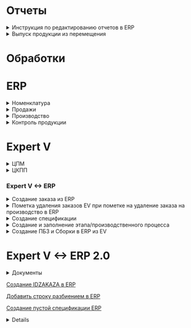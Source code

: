 
# Отчеты
<details>
  <summary>Инструкция по редактированию отчетов в ERP</summary>
  
[Инструкция по редактированию отчетов в ERP](Инструкции/ERP/Инструкция%20по%20редактированию%20отчетов%20ЕРП.pdf)
  
</details>
<details>
  <summary>Выпуск продукции из перемещения</summary>
  
[Описание](Отчеты/Выпуск%20продукции%20из%20перемещения.md)
  
</details>

# Обработки
# ERP
<details>
  <summary>Номенклатура</summary>

  [Разбитие номенклатуры на составляющие](ERP/Расширения/ГенерацияНоменклатуры/ОбщиеМодули/ПолучитьДанныеИзНоменклатуры.md)    

</details>
<details>  
  <summary>Продажи</summary>

  <details>
  <summary>Заказы клиентов</summary>
    
[Проверка стоимости позиций заказа клиента при печати спецификации](ERP/Расширения/ВсёВОдном/ЗаказКлиента.ФормаДокумента.md#функция-проверкацены)   
[Приведение к Цене за км](ERP/Расширения/ВсёВОдном/ЗаказКлиента.ФормаДокумента.md#процедура-всеводномзапретпесчетаценприизменениипослеэлемент)  
</details>
</details>
<details>  
  <summary>Производство</summary>

  <details>
  <summary>Заказы на производство</summary>
    
[Добавление IDZak в заказ клиента](ERP/Расширения/ВсёВОдном/ЗаказНаПроизводство.МодульОбъект.md)  
</details>
<details>
  <summary>Паспорта КПП</summary>
    
[Создание контроля веса](ERP/Расширения/СертификатыНаКабель)  
</details>
<details>
  <summary>Контроль веса КПП</summary>
</details>
</details>

<details>
  <summary>Контроль продукции</summary>

  <details>
  <summary>Контроль продукции</summary>
    
  [Нахождение по IDZak длинны намотки в КП](ERP/Расширения/КонтрольПродукции/КП.МодульОбъекта.md)
  
</details>
</details>

# Expert V
<details>
  <summary>ЦПМ</summary>

  ## ШиныЦПМ
  
  ## НомерКристализатора

  ## ЦПМ Фильера

  ## Номенклатура оборудований ЦПМ
  
  ## Номенклатура оборудований ЦПМ

  ## Признак сырья
  <details>
  <summary> ЦПМ документ (выработка) </summary> 
   
  [Заполнение Сменного задания](EV/ЦПМДокумент.ФормаЭлемента.md)
  </details>

  ## Оптимальное размещение продукции ЦПМ
  <details>
    
  [Сгруппированные заказы склад](EV/СгруппированныеЗаказыСклад)
  
  [Сменное задание упаковки шин](EV/СменноеЗаданиеУпаковкиШин)
  </details>
    
</details>


<details>
  <summary>ЦКПП</summary>
  <details>
  <summary> Сгруппированные заказы </summary> 

  [Актуализация Сгруппированных заказов с Excel](EV/Сгруппированные%20заказы/ФормаСписка.СинхронизацияСExcel.md)
         
  </details>  
  
  <details>
  <summary> Шахтная Производительность оборудования </summary> 

  [Шахтная Производительность оборудования](EV/Общие%20Модули/РасчетПроизводительностиОборудований.md?plain=1#L1)
 
  [КодФуРасМат](EV/Общие%20Модули/Формирование%20рабочих%20массивов.md?plain=1#L483)
         
  </details>  
</details>
  
  
  
  </details> 

  </details> 

### Expert V <-> ERP
<details>
  <summary>Создание заказа из ERP</summary>
  
  [Отправка заказа из ERP](ERP/Расширения/ВсёВОдном/ЗаказНаПроизводство.МодульОбъект.md?plain=1#L9)
  
  [Принятие заказов в EV](EV/HTTP-сервисы/Заказы.md?plain=1#L1)
     
  [Создание документа в EV](EV/Общие%20Модули/Формирование%20рабочих%20массивов.md?plain=1#L1)

</details>

<details>
  <summary>Пометка удаления заказов EV при пометке на удаление заказа на производство в ERP</summary>
  
  [Запрос на удаление из ERP](ERP/Расширения/ВсёВОдном/ЗаказНаПроизводство.МодульОбъект.md?plain=1#L33)

  [Пометка на удаление в EV](EV/HTTP-сервисы/ЗаменаСтрокЗаказов.md?plain=1#L58)
  
</details>

<details>
  <summary> Создание спецификации </summary>
  
  [Создание спецификации в ERP](/ERP/Расширения/СпецификацияРасширение/Ресурсная%20спецификация/Форма%20элемента.md?plain=1#L1)
  
  [Запросы на заполнение из ERP (Факт)](ERP/Расширения/СпецификацияРасширение/Заказ%20на%20производство%20.%20Форма%20документа.md?plain=1#L22)
  
  [Запросы на заполнение из ERP (Эталон)](/ERP/Расширения/СпецификацияРасширение/Ресурсная%20спецификация/Форма%20элемента.md?plain=1#L54)
  

</details>

<details>
  <summary> Создание и заполнение этапа/производственного процесса </summary>
  
  Этап = Производственный процесс
  
  [Создание первого этапа](ERP/Расширения/СпецификацияРасширение/Ресурсная%20спецификация/Форма%20элемента.md?plain=1#L297)
  
  [Создание второго этапа](ERP/Расширения/СпецификацияРасширение/Ресурсная%20спецификация/Форма%20элемента.md?plain=1#L332)
  

</details>

<details>
  <summary> Создание ПБЗ и Сборки в ERP из EV </summary>
  

  [Создание ПБЗ и Сборки в ERP](ERP/HTTP-сервисы/Всё%20в%20одном.auto_pbz.md?plain=1#L49)
  
  [Запрос на создание ПБЗ и Сборки из EV](EV/Общие%20Модули/Ерп%20обмен.md?plain=#L11)
  

</details>


# Expert V <-> ERP 2.0
<details> <summary>Документы</summary>
  
<details> <summary>ЗК</summary>
 
  [Запись IDZAKAZA в ЗК ERP](ERP/Расширения/IDZAK/Документы/ЗаказКлиента/Модуль.md?plain=1#L2)
  
  [Обработка добавления/копирования строк в ЗК ERP](ERP/Расширения/IDZAK/Документы/ЗаказКлиента/ФормаДокумента.md?plain=1#L2-L10)
</details>
<details> <summary>ПБЗ</summary> 

  [Внесение IDZAKAZA в ПБЗ ERP](  ERP/Расширения/IDZAK/Документы/ПроизводствоБезЗаказа/Модуль.md?plain=1#L12)
  
  [Проверка-Отправка продукции ПБЗ ERP в EV](  ERP/Расширения/IDZAK/Документы/ПроизводствоБезЗаказа/Модуль.md?plain=1#L25)

  [Создание пустой спецификации в ПБЗ ERP](  ERP/Расширения/IDZAK/Документы/ПроизводствоБезЗаказа/Модуль.md?plain=1#L31)

  [Заполнение спецификации в ПБЗ ERP](  ERP/Расширения/IDZAK/Документы/ПроизводствоБезЗаказа/Модуль.md?plain=1#L33C9-L42C11)

  [Создание сборки-разборки "Дробленый ПВХ" в ПБЗ ERP](  ERP/Расширения/IDZAK/Документы/ПроизводствоБезЗаказа/Модуль.md?plain=1#L48C6-L55C18)
  
  [Вторая запись ПБЗ ERP](ERP/Расширения/IDZAK/Документы/ПроизводствоБезЗаказа/ФормаДокумента.md?plain=1#L24)
 
  
  
  <details> <summary>ПБЗ</summary>
    
  </details>

</details>

                 
<details> <summary>ЗНП</summary>
            

  [Запись IDZAKAZA в ЗНП ERP](ERP/Расширения/IDZAK/ОбщиеФормы/СозданиеНаОснованииУточнениеЗаказываемогоКоличества.md?plain=1#L2)
  
  [Проверка-Отправка продукции ЗНП ERP в EV](ERP/Расширения/IDZAK/Документы/ЗаказНаПроизводство2_2/Модуль.md?plain=1#L34)

<details> <summary>Запреты форм</summary>
              
  [Запрет на копирование ЗНП ERP](ERP/Расширения/IDZAK/Документы/ЗаказНаПроизводство2_2/ФормаСписка.md?plain=1#L1)
  
  [Запреты формы элемента ЗНП ERP](ERP/Расширения/IDZAK/Документы/ЗаказНаПроизводство2_2/ФормаЭлемента.md)
  
  [Пометка удаления ЗНП ERP в EV](ERP/Расширения/IDZAK/Документы/ЗаказНаПроизводство2_2/Модуль.md?plain=1#L56)

               
</details>             
</details>
</details>

[Создание IDZAKAZA в ERP](ERP/Расширения/IDZAK/ОбщийМодуль/ОбщийМодульИДЗАКИ.md?plain=1#L1)

[Добавить строку разбиением в ERP](ERP/Расширения/IDZAK/ОбщийМодуль/РаботаСТабличнымиЧастямиКлиент.md)

[Создание пустой спецификации ERP](ERP/Расширения/Спецификация/Общий%20модуль/РаботаСоСпецификацией.md?plain=1#L2)

<details>

</details>


      
      



